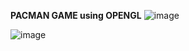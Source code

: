 **PACMAN GAME using OPENGL**
![image](https://github.com/Levi-coder07/Pacman/assets/82822546/4c6b6a13-f77b-44db-8329-3bc9339959b4)

![image](https://github.com/Levi-coder07/Pacman/assets/82822546/2ac79fbd-3238-4404-bc4a-690e14d1c688)
